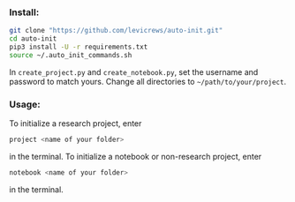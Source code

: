 ### Install: 
```bash
git clone "https://github.com/levicrews/auto-init.git"
cd auto-init
pip3 install -U -r requirements.txt
source ~/.auto_init_commands.sh
```
In `create_project.py` and `create_notebook.py`, set the username and password to match yours.
Change all directories to `~/path/to/your/project`.


### Usage:
To initialize a research project, enter
```bash
project <name of your folder>
```
in the terminal.
To initialize a notebook or non-research project, enter
```bash
notebook <name of your folder>
```
in the terminal.
